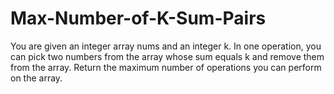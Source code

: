 # Max-Number-of-K-Sum-Pairs
You are given an integer array nums and an integer k.  In one operation, you can pick two numbers from the array whose sum equals k and remove them from the array.  Return the maximum number of operations you can perform on the array.
